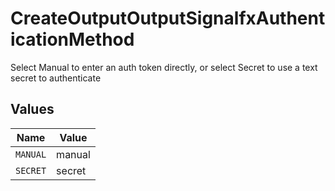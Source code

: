 # CreateOutputOutputSignalfxAuthenticationMethod

Select Manual to enter an auth token directly, or select Secret to use a text secret to authenticate


## Values

| Name     | Value    |
| -------- | -------- |
| `MANUAL` | manual   |
| `SECRET` | secret   |